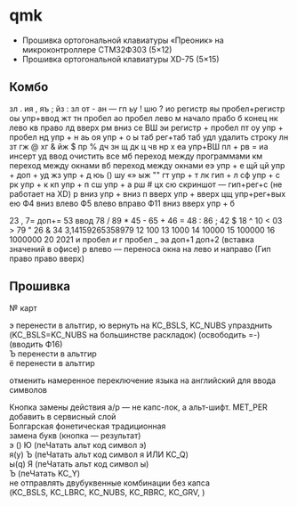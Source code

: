 # qmk
- Прошивка ортогональной клавиатуры «Преоник» на микроконтроллере СТМ32Ф303 (5×12)
- Прошивка ортогональной клавиатуры XD-75 (5×15)

## Комбо
зл . 
ия , 
яъ ;
йз : 
зл 
от -
ан  — 
гп 
ьу !
шю ?
ио регистр
яы пробел+регистр
оы упр+ввод
жт 
тн пробел
ао пробел
лево м начало
прабо б конец
нк лево
кв право
лд вверх
рм вниз
се ВШ
эи регистр + пробел
пт
оу упр + пробел
нд упр + н
аь
оя упр + о
ы таб рег+таб
таб удл удалить строку
лн
зт
гж @
хг &
йж $
пр %
дч
зн щ
дк ц 
чв 
нр х 
еа упр+ВШ
пл +
рв =
иа инсерт
уд ввод очистить все
мб переход между программами
км переход между окнами 
вб переход между окнами 
еэ упр + е
щй
цй упр + доп + уд
жз упр + д
юь () 
шу «»
ыж ""
гт упр + т
лк гип + л
сф упр + с
рк упр + к
кп упр + п
сш упр + а
рш #
цх
сю скриншот — гип+рег+с (не работает на XD)
р вниз упр + вниз
п вверх упр + вверх
цщ упр+рег+вых
ею Ф4
вниз влево Ф5
влево вправо Ф11
вниз вверх упр + б

23 ,
7= доп+=
53 ввод
78 /
89 *
45 -
65 +
46 =
48 :
86 ;
42 $
18 ^
10 <
03 >
79 "
26 &
34 3,14159265358979
12 100 
13 1000 
14 10000 
15 100000 
16 1000000 
20 2021 
и пробел _и_
г пробел _
эа доп+1 доп+2 (вставка значений в офисе)
р влево — переноса окна на лево и направо (Гип право право вверх)

## Прошивка
№ карт

э перенести в альтгир, ю вернуть на KC_BSLS, KC_NUBS упразднить (KC_BSLS=KC_NUBS на большинстве раскладок) (освободить =-) (вводить Ф16)  
Ъ перенести в альтгир  
ё перенести в альтгир  

отменить намеренное переключение языка на английский для ввода символов  

Кнопка замены действия а/р — не капс-лок, а альт-шифт. MET_PER добавить в сервисный слой  
Болгарская фонетическая традиционная  
замена букв (кнопка — результат)  
э (\) Ю (пеЧатать альт код символ э)  
я(y) Ъ (пеЧатать альт код символ я ИЛИ KC_Q)  
ы(q) Я (пеЧатать альт код символ ы)  
Ъ (пеЧатать KC_Y)  
не отправлять двубуквенные комбинации без капса  
(KC_BSLS, KC_LBRC, KC_NUBS, KC_RBRC, KC_GRV, )  
